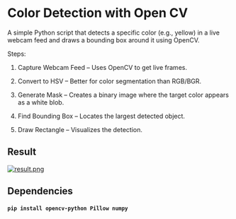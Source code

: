 # Color Detection with Open CV
A simple Python script that detects a specific color (e.g., yellow) in a live webcam feed and draws a bounding box around it using OpenCV.

Steps:
1. Capture Webcam Feed – Uses OpenCV to get live frames.

2. Convert to HSV – Better for color segmentation than RGB/BGR.

3. Generate Mask – Creates a binary image where the target color appears as a white blob.

4. Find Bounding Box – Locates the largest detected object.

5. Draw Rectangle – Visualizes the detection.

## Result

[![result.png](https://i.postimg.cc/Nfsd9808/result.png)](https://postimg.cc/XXPftCdX)

## Dependencies 

#### `pip install opencv-python Pillow numpy`
